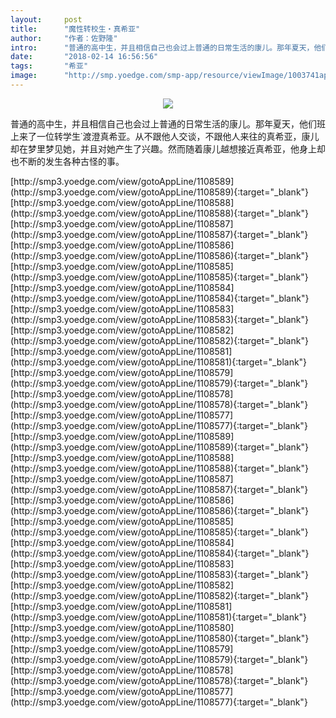 ```yaml
---
layout:     post
title:      "魔性转校生‧真希亚"
author:     "作者：佐野隆"
intro:      "普通的高中生，并且相信自己也会过上普通的日常生活的康儿。那年夏天，他们班上来了一位转学生˙渡澄真希亚。从不跟他人交谈，不跟他人来往的真希亚，康儿却在梦里梦见她，并且对她产生了兴趣。然而随着康儿越想接近真希亚，他身上却也不断的发生各种古怪的事。"
date:       "2018-02-14 16:56:56"
tags:       "希亚"
image:      "http://smp.yoedge.com/smp-app/resource/viewImage/1003741appline.png"
---
```

<div style="text-align: center">
<p><img src="http://smp.yoedge.com/smp-app/resource/viewImage/1003741appline.png"/></p>
</div>
<p class="post-meta">
<span>普通的高中生，并且相信自己也会过上普通的日常生活的康儿。那年夏天，他们班上来了一位转学生˙渡澄真希亚。从不跟他人交谈，不跟他人来往的真希亚，康儿却在梦里梦见她，并且对她产生了兴趣。然而随着康儿越想接近真希亚，他身上却也不断的发生各种古怪的事。</span>
</p>
[http://smp3.yoedge.com/view/gotoAppLine/1108589](http://smp3.yoedge.com/view/gotoAppLine/1108589){:target="_blank"}
[http://smp3.yoedge.com/view/gotoAppLine/1108588](http://smp3.yoedge.com/view/gotoAppLine/1108588){:target="_blank"}
[http://smp3.yoedge.com/view/gotoAppLine/1108587](http://smp3.yoedge.com/view/gotoAppLine/1108587){:target="_blank"}
[http://smp3.yoedge.com/view/gotoAppLine/1108586](http://smp3.yoedge.com/view/gotoAppLine/1108586){:target="_blank"}
[http://smp3.yoedge.com/view/gotoAppLine/1108585](http://smp3.yoedge.com/view/gotoAppLine/1108585){:target="_blank"}
[http://smp3.yoedge.com/view/gotoAppLine/1108584](http://smp3.yoedge.com/view/gotoAppLine/1108584){:target="_blank"}
[http://smp3.yoedge.com/view/gotoAppLine/1108583](http://smp3.yoedge.com/view/gotoAppLine/1108583){:target="_blank"}
[http://smp3.yoedge.com/view/gotoAppLine/1108582](http://smp3.yoedge.com/view/gotoAppLine/1108582){:target="_blank"}
[http://smp3.yoedge.com/view/gotoAppLine/1108581](http://smp3.yoedge.com/view/gotoAppLine/1108581){:target="_blank"}
[http://smp3.yoedge.com/view/gotoAppLine/1108579](http://smp3.yoedge.com/view/gotoAppLine/1108579){:target="_blank"}
[http://smp3.yoedge.com/view/gotoAppLine/1108578](http://smp3.yoedge.com/view/gotoAppLine/1108578){:target="_blank"}
[http://smp3.yoedge.com/view/gotoAppLine/1108577](http://smp3.yoedge.com/view/gotoAppLine/1108577){:target="_blank"}
[http://smp3.yoedge.com/view/gotoAppLine/1108589](http://smp3.yoedge.com/view/gotoAppLine/1108589){:target="_blank"}
[http://smp3.yoedge.com/view/gotoAppLine/1108588](http://smp3.yoedge.com/view/gotoAppLine/1108588){:target="_blank"}
[http://smp3.yoedge.com/view/gotoAppLine/1108587](http://smp3.yoedge.com/view/gotoAppLine/1108587){:target="_blank"}
[http://smp3.yoedge.com/view/gotoAppLine/1108586](http://smp3.yoedge.com/view/gotoAppLine/1108586){:target="_blank"}
[http://smp3.yoedge.com/view/gotoAppLine/1108585](http://smp3.yoedge.com/view/gotoAppLine/1108585){:target="_blank"}
[http://smp3.yoedge.com/view/gotoAppLine/1108584](http://smp3.yoedge.com/view/gotoAppLine/1108584){:target="_blank"}
[http://smp3.yoedge.com/view/gotoAppLine/1108583](http://smp3.yoedge.com/view/gotoAppLine/1108583){:target="_blank"}
[http://smp3.yoedge.com/view/gotoAppLine/1108582](http://smp3.yoedge.com/view/gotoAppLine/1108582){:target="_blank"}
[http://smp3.yoedge.com/view/gotoAppLine/1108581](http://smp3.yoedge.com/view/gotoAppLine/1108581){:target="_blank"}
[http://smp3.yoedge.com/view/gotoAppLine/1108580](http://smp3.yoedge.com/view/gotoAppLine/1108580){:target="_blank"}
[http://smp3.yoedge.com/view/gotoAppLine/1108579](http://smp3.yoedge.com/view/gotoAppLine/1108579){:target="_blank"}
[http://smp3.yoedge.com/view/gotoAppLine/1108578](http://smp3.yoedge.com/view/gotoAppLine/1108578){:target="_blank"}
[http://smp3.yoedge.com/view/gotoAppLine/1108577](http://smp3.yoedge.com/view/gotoAppLine/1108577){:target="_blank"}


